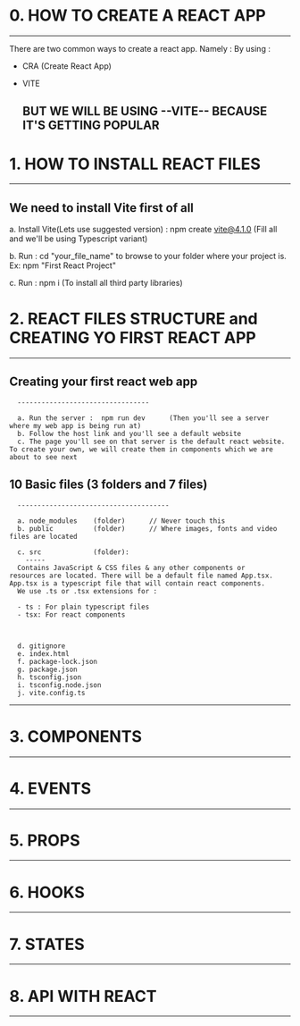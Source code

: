# 0. HOW TO CREATE A REACT APP
-------------------------------
There are two common ways to create a react app. Namely : 
By using : 

- CRA (Create React App)
- VITE


   ## BUT WE WILL BE USING   --VITE-- BECAUSE IT'S GETTING POPULAR



 



# 1. HOW TO INSTALL REACT FILES
--------------------------------


  ## We need to install Vite first of all

  a. Install Vite(Lets use suggested version) :   npm create vite@4.1.0     (Fill all and we'll be using Typescript variant)

  b. Run : cd "your_file_name" to browse to your folder where your project is. Ex: npm "First React Project"

  c. Run : npm i      (To install all third party libraries)





# 2. REACT FILES STRUCTURE and CREATING YO FIRST REACT APP
----------------------------------------------------------



   ## Creating your first react web app
      ---------------------------------

      a. Run the server :  npm run dev      (Then you'll see a server where my web app is being run at)
      b. Follow the host link and you'll see a default website
      c. The page you'll see on that server is the default react website. To create your own, we will create them in components which we are about to see next






   ## 10 Basic files (3 folders and 7 files)
      --------------------------------------

      a. node_modules    (folder)      // Never touch this
      b. public          (folder)      // Where images, fonts and video files are located
      
      c. src             (folder):
        -----
      Contains JavaScript & CSS files & any other components or       resources are located. There will be a default file named App.tsx. App.tsx is a typescript file that will contain react components.
      We use .ts or .tsx extensions for :

      - ts : For plain typescript files
      - tsx: For react components



      d. gitignore
      e. index.html
      f. package-lock.json
      g. package.json
      h. tsconfig.json
      i. tsconfig.node.json
      j. vite.config.ts
----------------------------------------------------------------------------------------------------------------




# 3. COMPONENTS 
----------------


# 4. EVENTS 
--------------



# 5. PROPS 
-------------


# 6. HOOKS
--------------


# 7. STATES
------------


# 8. API WITH REACT
--------------------


